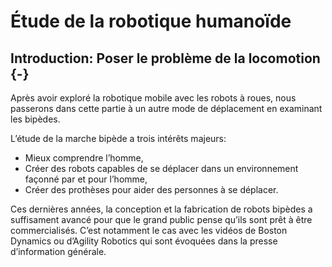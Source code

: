 # Étude de la robotique humanoïde

## Introduction: Poser le problème de la locomotion {-}

<!-- DRC -->

Après avoir exploré la robotique mobile avec les robots à roues, nous passerons dans cette partie à un autre mode de
déplacement en examinant les bipèdes.

L’étude de la marche bipède a trois intérêts majeurs:

- Mieux comprendre l’homme,
- Créer des robots capables de se déplacer dans un environnement façonné par et pour l’homme,
- Créer des prothèses pour aider des personnes à se déplacer.

Ces dernières années, la conception et la fabrication de robots bipèdes a suffisament avancé pour que le grand public
pense qu’ils sont prêt à être commercialisés. C’est notamment le cas avec les vidéos de Boston Dynamics ou d’Agility
Robotics qui sont évoquées dans la presse d’information générale.
